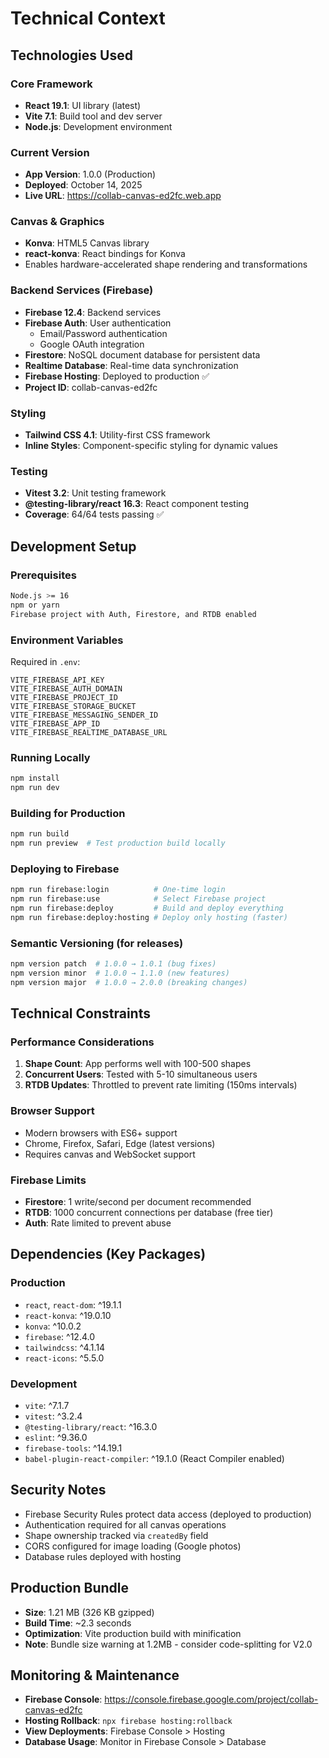 # Technical Context

## Technologies Used

### Core Framework
- **React 19.1**: UI library (latest)
- **Vite 7.1**: Build tool and dev server
- **Node.js**: Development environment

### Current Version
- **App Version**: 1.0.0 (Production)
- **Deployed**: October 14, 2025
- **Live URL**: https://collab-canvas-ed2fc.web.app

### Canvas & Graphics
- **Konva**: HTML5 Canvas library
- **react-konva**: React bindings for Konva
- Enables hardware-accelerated shape rendering and transformations

### Backend Services (Firebase)
- **Firebase 12.4**: Backend services
- **Firebase Auth**: User authentication
  - Email/Password authentication
  - Google OAuth integration
- **Firestore**: NoSQL document database for persistent data
- **Realtime Database**: Real-time data synchronization
- **Firebase Hosting**: Deployed to production ✅
- **Project ID**: collab-canvas-ed2fc

### Styling
- **Tailwind CSS 4.1**: Utility-first CSS framework
- **Inline Styles**: Component-specific styling for dynamic values

### Testing
- **Vitest 3.2**: Unit testing framework
- **@testing-library/react 16.3**: React component testing
- **Coverage**: 64/64 tests passing ✅

## Development Setup

### Prerequisites
```bash
Node.js >= 16
npm or yarn
Firebase project with Auth, Firestore, and RTDB enabled
```

### Environment Variables
Required in `.env`:
```
VITE_FIREBASE_API_KEY
VITE_FIREBASE_AUTH_DOMAIN
VITE_FIREBASE_PROJECT_ID
VITE_FIREBASE_STORAGE_BUCKET
VITE_FIREBASE_MESSAGING_SENDER_ID
VITE_FIREBASE_APP_ID
VITE_FIREBASE_REALTIME_DATABASE_URL
```

### Running Locally
```bash
npm install
npm run dev
```

### Building for Production
```bash
npm run build
npm run preview  # Test production build locally
```

### Deploying to Firebase
```bash
npm run firebase:login          # One-time login
npm run firebase:use            # Select Firebase project
npm run firebase:deploy         # Build and deploy everything
npm run firebase:deploy:hosting # Deploy only hosting (faster)
```

### Semantic Versioning (for releases)
```bash
npm version patch  # 1.0.0 → 1.0.1 (bug fixes)
npm version minor  # 1.0.0 → 1.1.0 (new features)
npm version major  # 1.0.0 → 2.0.0 (breaking changes)
```

## Technical Constraints

### Performance Considerations
1. **Shape Count**: App performs well with 100-500 shapes
2. **Concurrent Users**: Tested with 5-10 simultaneous users
3. **RTDB Updates**: Throttled to prevent rate limiting (150ms intervals)

### Browser Support
- Modern browsers with ES6+ support
- Chrome, Firefox, Safari, Edge (latest versions)
- Requires canvas and WebSocket support

### Firebase Limits
- **Firestore**: 1 write/second per document recommended
- **RTDB**: 1000 concurrent connections per database (free tier)
- **Auth**: Rate limited to prevent abuse

## Dependencies (Key Packages)

### Production
- `react`, `react-dom`: ^19.1.1
- `react-konva`: ^19.0.10
- `konva`: ^10.0.2
- `firebase`: ^12.4.0
- `tailwindcss`: ^4.1.14
- `react-icons`: ^5.5.0

### Development
- `vite`: ^7.1.7
- `vitest`: ^3.2.4
- `@testing-library/react`: ^16.3.0
- `eslint`: ^9.36.0
- `firebase-tools`: ^14.19.1
- `babel-plugin-react-compiler`: ^19.1.0 (React Compiler enabled)

## Security Notes
- Firebase Security Rules protect data access (deployed to production)
- Authentication required for all canvas operations
- Shape ownership tracked via `createdBy` field
- CORS configured for image loading (Google photos)
- Database rules deployed with hosting

## Production Bundle
- **Size**: 1.21 MB (326 KB gzipped)
- **Build Time**: ~2.3 seconds
- **Optimization**: Vite production build with minification
- **Note**: Bundle size warning at 1.2MB - consider code-splitting for V2.0

## Monitoring & Maintenance
- **Firebase Console**: https://console.firebase.google.com/project/collab-canvas-ed2fc
- **Hosting Rollback**: `npx firebase hosting:rollback`
- **View Deployments**: Firebase Console > Hosting
- **Database Usage**: Monitor in Firebase Console > Database

